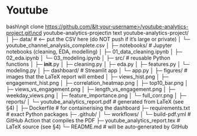 # Youtube
bash\ngit clone https://github.com/&lt;your‑username>/youtube-analytics-project.git\ncd youtube-analytics-project\n
text
youtube-analytics-project/
│
├─ data/                         # <-- put the CSV here (do NOT push if it’s large or private)
│   └─ youtube_channel_analysis_complete.csv
│
├─ notebooks/                    # Jupyter notebooks (cleaning, EDA, modelling)
│   ├─ 01_data_cleaning.ipynb
│   ├─ 02_eda.ipynb
│   └─ 03_modeling.ipynb
│
├─ src/                          # reusable Python functions
│   ├─ __init__.py
│   ├─ cleaning.py
│   ├─ eda.py
│   ├─ features.py
│   └─ modeling.py
│
├─ dashboard/                    # Streamlit app
│   └─ app.py
│
├─ figures/                      # images that the LaTeX report will embed
│   ├─ views_hist.png
│   ├─ engagement_hist.png
│   ├─ correlation_heatmap.png
│   ├─ top10_bar.png
│   ├─ views_vs_engagement.png
│   ├─ length_vs_engagement.png
│   ├─ weekday_views.png
│   ├─ feature_importance.png
│   └─ full_corr.png
│
├─ reports/
│   └─ youtube_analytics_report.pdf      # generated from LaTeX (see §4)
│
├─ Dockerfile                     # for containerising the dashboard
├─ requirements.txt               # exact Python packages
├─ .github/
│   └─ workflows/
│       └─ build-pdf.yml          # GitHub Action that compiles the PDF
├─ youtube_analytics_report.tex   # LaTeX source (see §4)
└─ README.md                     # will be auto‑generated by GitHub
